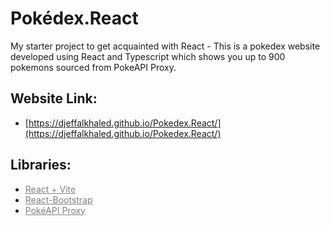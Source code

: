 # Pokédex.React
My starter project to get acquainted with React - This is a pokedex website developed using React and Typescript which shows you up to 900 pokemons sourced from PokeAPI Proxy. 

## Website Link:
- [https://djeffalkhaled.github.io/Pokedex.React/](https://djeffalkhaled.github.io/Pokedex.React/)

## Libraries:
- <a href = "https://vite.dev/" style = "color: gray;">React + Vite </a>
- <a href = "https://react-bootstrap.netlify.app/" style = "color: gray;">React-Bootstrap</a>
- <a href = "https://pokeapi-proxy.freecodecamp.rocks/" style = "color: gray;">PokéAPI Proxy</a>


